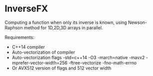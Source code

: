 # InverseFX
Computing a function when only its inverse is known, using Newson-Raphson method for 1D,2D,3D arrays in parallel.

Requirements:

- C++14 compiler
- Auto-vectorization of compiler
- Auto-vectorization flags -std=c++14 -O3 -march=native -mavx2 -mprefer-vector-width=256 -ftree-vectorize -fno-math-errno
- Or AVX512 version of flags and 512 vector width
